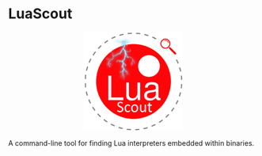# LuaScout
<p align="center"><img src="lua_scout.png" alt="LuaScout Logo" width="200"/></p>
A command-line tool for finding Lua interpreters embedded within binaries.
